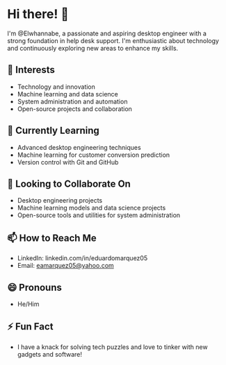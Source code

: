 # Hi there! 👋

I'm @Elwhannabe, a passionate and aspiring desktop engineer with a strong foundation in help desk support. I'm enthusiastic about technology and continuously exploring new areas to enhance my skills.

## 👀 Interests
- Technology and innovation
- Machine learning and data science
- System administration and automation
- Open-source projects and collaboration

## 🌱 Currently Learning
- Advanced desktop engineering techniques
- Machine learning for customer conversion prediction
- Version control with Git and GitHub

## 💞️ Looking to Collaborate On
- Desktop engineering projects
- Machine learning models and data science projects
- Open-source tools and utilities for system administration

## 📫 How to Reach Me
- LinkedIn: linkedin.com/in/eduardomarquez05
- Email: eamarquez05@yahoo.com
  
## 😄 Pronouns
- He/Him
  
## ⚡ Fun Fact
- I have a knack for solving tech puzzles and love to tinker with new gadgets and software!

